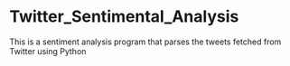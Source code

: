 # Twitter_Sentimental_Analysis
This is a sentiment analysis program that parses the tweets fetched from Twitter using Python
